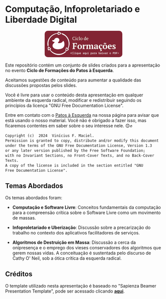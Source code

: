 # Computação, Infoproletariado e Liberdade Digital

<p align="center"><a href="ciclo_formacoes.pdf"><img src="screenshots/bar.png" width="250px" style="border-radius:10px;"></a></p>

Este repositório contém um conjunto de slides criados para a apresentação no evento **Ciclo de Formações do Patos à Esquerda**.

Aceitamos sugestões de conteúdo para aumentar a qualidade das discussões propostas pelos slides.

Você é livre para usar o conteúdo desta apresentação em qualquer ambiente da esquerda radical, modificar e redistribuir seguindo os princípios da licença "GNU Free Documentation License". 

Entre em contato com o [Patos à Esquerda](https://patosaesquerda.com.br/) na nossa página para avisar que está usando o nosso material. Você não é obrigado a fazer isso, mas ficaremos contentes em saber sobre o seu interesse nele. 😊✊


```plain
Copyright (c)  2024  Vinícius F. Maciel.
Permission is granted to copy, distribute and/or modify this document
under the terms of the GNU Free Documentation License, Version 1.3
or any later version published by the Free Software Foundation;
with no Invariant Sections, no Front-Cover Texts, and no Back-Cover Texts.
A copy of the license is included in the section entitled "GNU
Free Documentation License".
```

## Temas Abordados

Os temas abordados foram:
* **Computação e Software Livre**: Conceitos fundamentais da computação para a compreensão crítica sobre o Software Livre como um movimento de massas.

* **Infoproletariado e Uberização**: Discussão sobre a precarização do trabalho no contexto dos aplicativos facilitadores de serviços.

* **Algoritmos de Destruição em Massa**: Discussão a cerca da onipresença e o emprego dos vieses conservadores dos algoritmos que gerem nossas vidas. A conceituação é sustentada pelo discurso de Cathy O' Neil, sob a ótica crítica da esquerda radical.

## Créditos

O template utilizado nesta apresentação é baseado no "Sapienza Beamer Presentation Template", pode ser acessado clicando [**aqui**](https://www.overleaf.com/latex/templates/sapienza-presentation/yyksmrskffhk).